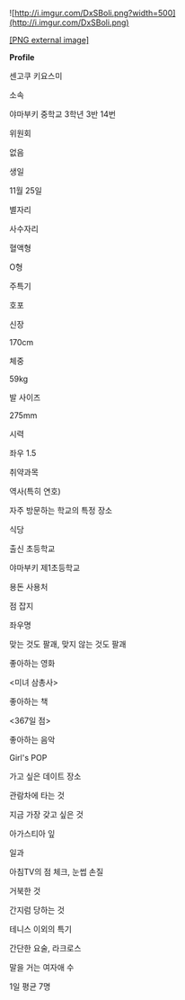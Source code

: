 ![http://i.imgur.com/DxSBoli.png?width=500](http://i.imgur.com/DxSBoli.png)

[[PNG external image]](http://i.imgur.com/DxSBoli.png)

**Profile**

센고쿠 키요스미

소속

야마부키 중학교 3학년 3반 14번

위원회

없음

생일

11월 25일

별자리

사수자리

혈액형

O형

주특기

호포

신장

170cm

체중

59kg

발 사이즈

275mm

시력

좌우 1.5

취약과목

역사(특히 연호)

자주 방문하는 학교의 특정 장소

식당

출신 초등학교

야마부키 제1초등학교

용돈 사용처

점 잡지

좌우명

맞는 것도 팔괘, 맞지 않는 것도 팔괘

좋아하는 영화

<미녀 삼총사>

좋아하는 책

<367일 점>

좋아하는 음악

Girl's POP

가고 싶은 데이트 장소

관람차에 타는 것

지금 가장 갖고 싶은 것

아가스티아 잎

일과

아침TV의 점 체크, 눈썹 손질

거북한 것

간지럼 당하는 것

테니스 이외의 특기

간단한 요술, 라크로스

말을 거는 여자애 수

1일 평균 7명

